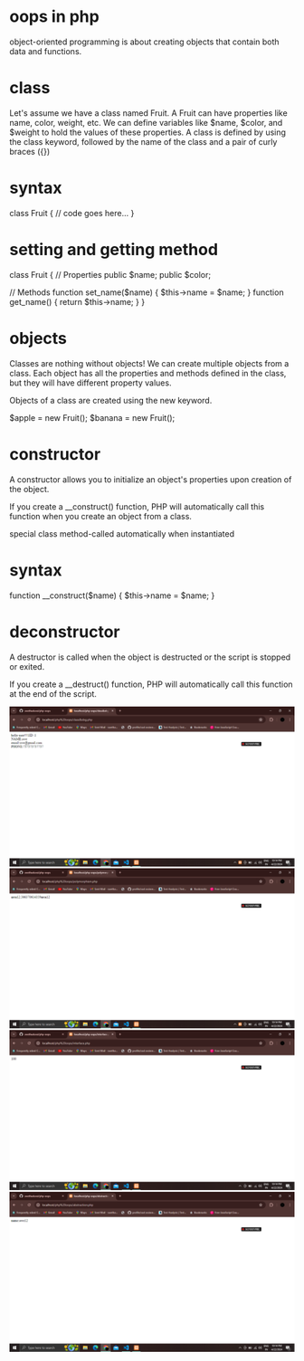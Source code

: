 # oops in php
object-oriented programming is about creating objects that contain both data and functions.

# class
<summary>Let's assume we have a class named Fruit. A Fruit can have properties like name, color, weight, etc. We can define variables like $name, $color, and $weight to hold the values of these properties.
A class is defined by using the class keyword, followed by the name of the class and a pair of curly braces ({})</summary>

# syntax
class Fruit {
  // code goes here...
}

# setting and getting method
class Fruit {
  // Properties
  public $name;
  public $color;

  // Methods
  function set_name($name) {
    $this->name = $name;
  }
  function get_name() {
    return $this->name;
  }
}

# objects
Classes are nothing without objects! We can create multiple objects from a class. Each object has all the properties and methods defined in the class, but they will have different property values.

Objects of a class are created using the new keyword.


$apple = new Fruit();
$banana = new Fruit();

# constructor
<summary>A constructor allows you to initialize an object's properties upon creation of the object.

If you create a __construct() function, PHP will automatically call this function when you create an object from a class.

special class method-called automatically when instantiated</summary>
# syntax 
function __construct($name) {
    $this->name = $name;
  }

# deconstructor
<summary>A destructor is called when the object is destructed or the script is stopped or exited.

If you create a __destruct() function, PHP will automatically call this function at the end of the script.</summary>


<picture>
<img src="./img/Screenshot (264).png">
<img src="./img/Screenshot (265).png">
<img src="./img/Screenshot (266).png">
<img src="./img/Screenshot (267).png">
</picture>
